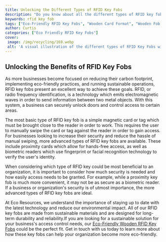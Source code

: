 ```yaml
---
title: Unlocking the Different Types of RFID Key Fobs
description: "Do you know about all the different types of RFID key fobs and the benefits they can provide Read this blog post to find out how you can unlock the potential of RFID technology"
keywords: rfid key fob
tags: ["Eco-Friendly RFID Key Fobs", "Wooden Card Format", "Wooden Fob Format", "RFID Customization", "RFID Key Fob Bulk Orders", "RFID Key Fob Durability", "RFID Key Fob Applications", "RFID Key Fob Integration", "RFID Key Fob Support"]
author: Curtis
categories: ["Eco Friendly RFID Key Fobs"]
cover: 
 image: /img/recycling/169.webp
 alt: 'A visual illustration of the different types of RFID Key Fobs with accompanying descriptions and benefits'
---
```

## Unlocking the Benefits of RFID Key Fobs

As more businesses become focused on reducing their carbon footprint, implementing eco-friendly practices, and running sustainable operations, RFID key fobs present an excellent way to achieve these goals. RFID, or radio frequency identification, is a technology which emits electromagnetic waves in order to send information between two metal objects. With this system, a business can securely unlock doors and control access to certain areas.

The most basic type of RFID key fob is a simple magnetic card or tag which must be brought close to the reader in order to work. This requires the user to manually swipe the card or tag against the reader in order to gain access. For businesses looking to increase their security and reduce the hassle of manual swiping, more advanced types of RFID key fobs are available. These include proximity cards which allow for hands-free access, as well as biometric readers which use fingerprint or facial recognition technology to verify the user's identity.

When considering which type of RFID key could be most beneficial to an organization, it is important to consider how much security is needed and how easily access needs to be granted. For example, while a proximity key fob is much more convenient, it may not be as secure as a biometric reader. If a business or organization's security is of utmost importance, the more advanced types of RFID key fobs are ideal.

At Eco Resources, we understand the importance of staying up to date with the latest technology and reduce our environmental impact. All of our RFID key fobs are made from sustainable materials and are designed for long-term durability and reliability.If you are looking for a sustainable solution for your business's access control needs, our [Eco-Friendly Wooden RFID Key Fobs](/eco-friendly-rfid-key-fobs) could be the perfect fit. Get in touch with us today to learn more about how these key fobs can help your organization become more eco-friendly.

